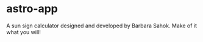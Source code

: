 # astro-app
A sun sign calculator designed and developed by Barbara Sahok. 
Make of it what you will! 
